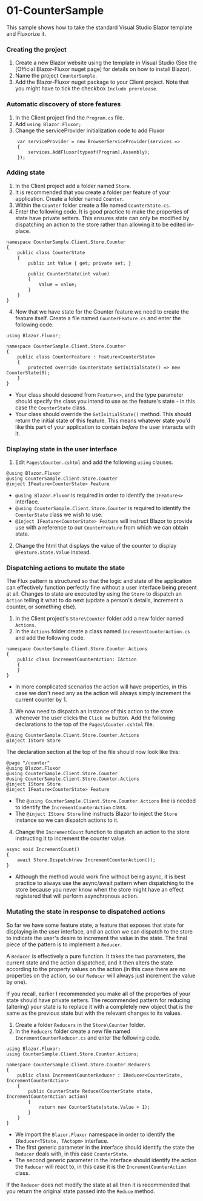 # 01-CounterSample
This sample shows how to take the standard Visual Studio Blazor template and Fluxorize it.

### Creating the project
1. Create a new Blazor website using the template in Visual Studio (See the [Official Blazor-Fluxor nuget page] for details on how to install Blazor).
2. Name the project `CounterSample`.
3. Add the Blazor-Fluxor nuget package to your Client project. Note that you might have to tick the checkbox `Include prerelease`.
 
### Automatic discovery of store features
1. In the Client project find the `Program.cs` file. 
2. Add `using Blazor.Fluxor;`
3. Change the serviceProvider initialization code to add Fluxor
```
    var serviceProvider = new BrowserServiceProvider(services =>
    {
    	services.AddFluxor(typeof(Program).Assembly);
    });
```

### Adding state
1. In the Client project add a folder named `Store`.
2. It is recommended that you create a folder per feature of your application. Create a folder named `Counter`.
3. Within the `Counter` folder create a file named `CounterState.cs`.
3. Enter the following code. It is good practice to make the properties of state have private setters. This ensures state can only be modified by dispatching an action to the store rather than allowing it to be edited in-place.
```
namespace CounterSample.Client.Store.Counter
{
	public class CounterState
	{
		public int Value { get; private set; }

		public CounterState(int value)
		{
			Value = value;
		}
	}
}
```
4. Now that we have state for the Counter feature we need to create the feature itself. Create a file named `CounterFeature.cs` and enter the following code.
```
using Blazor.Fluxor;

namespace CounterSample.Client.Store.Counter
{
	public class CounterFeature : Feature<CounterState>
	{
		protected override CounterState GetInitialState() => new CounterState(0);
	}
}
```
   * Your class should descend from `Feature<>`, and the type parameter should specify the class you intend to use as the feature's state - in this case the `CounterState` class.
   * Your class should override the `GetInitialState()` method. This should return the initial state of this feature. This means whatever state you'd like this part of your application to contain *before* the user interacts with it.
 
### Displaying state in the user interface
1. Edit `Pages\Counter.cshtml` and add the following `using` clauses.
```
@using Blazor.Fluxor
@using CounterSample.Client.Store.Counter
@inject IFeature<CounterState> Feature
```
   * `@using Blazor.Fluxor` is required in order to identify the `IFeature<>` interface.
   * `@using CounterSample.Client.Store.Counter` is required to identify the `CounterState` class we wish to use.
   * `@inject IFeature<CounterState> Feature` will instruct Blazor to provide use with a reference to our `CounterFeature` from which we can obtain state.

2. Change the html that displays the value of the counter to display `@Feature.State.Value` instead.

### Dispatching actions to mutate the state
The Flux pattern is structured so that the logic and state of the application can effectively function perfectly fine without a user interface being present at all. Changes to state are executed by using the `Store` to dispatch an `Action` telling it what to do next (update a person's details, increment a counter, or something else).

1. In the Client project's `Store\Counter` folder add a new folder named `Actions`.
2. In the `Actions` folder create a class named `IncrementCounterAction.cs` and add the following code.
```
namespace CounterSample.Client.Store.Counter.Actions
{
	public class IncrementCounterAction: IAction
	{
	}
}
```
   * In more complicated scenarios the action will have properties, in this case we don't need any as the action will always simply increment the current counter by 1.
3. We now need to dispatch an instance of this action to the store whenever the user clicks the `Click me` button. Add the following declarations to the top of the `Pages\Counter.cshtml` file.
```
@using CounterSample.Client.Store.Counter.Actions
@inject IStore Store
```
The declaration section at the top of the file should now look like this:
```
@page "/counter"
@using Blazor.Fluxor
@using CounterSample.Client.Store.Counter
@using CounterSample.Client.Store.Counter.Actions
@inject IStore Store
@inject IFeature<CounterState> Feature
```
   * The `@using CounterSample.Client.Store.Counter.Actions` line is needed to identify the `IncrementCounterAction` class.
   * The `@inject IStore Store` line instructs Blazor to inject the `Store` instance so we can dispatch actions to it.
4. Change the `IncrementCount` function to dispatch an action to the store instructing it to increment the counter value.
```
async void IncrementCount()
{
    await Store.Dispatch(new IncrementCounterAction());
}
```
   * Although the method would work fine without being async, it is best practice to always use the async/await pattern when dispatching to the store because you never know when the store might have an effect registered that will perform asynchronous action.
   
### Mutating the state in response to dispatched actions
So far we have some feature state, a feature that exposes that state for displaying in the user interface, and an action we can dispatch to the store to indicate the user's desire to increment the value in the state. The final piece of the pattern is to implement a `Reducer`.

A `Reducer` is effectively a pure function. It takes the two parameters, the current state and the action dispatched, and it then alters the state according to the property values on the action (in this case there are no properties on the action, so our `Reducer` will always just increment the value by one).

If you recall, earlier I recommended you make all of the properties of your state should have private setters. The recommended pattern for reducing (altering) your state is to replace it with a completely new object that is the same as the previous state but with the relevant changes to its values.

1. Create a folder `Reducers` in the `Store\Counter` folder.
2. In the `Reducers` folder create a new file named `IncrementCounterReducer.cs` and enter the following code.
```
using Blazor.Fluxor;
using CounterSample.Client.Store.Counter.Actions;

namespace CounterSample.Client.Store.Counter.Reducers
{
	public class IncrementCounterReducer : IReducer<CounterState, IncrementCounterAction>
	{
		public CounterState Reduce(CounterState state, IncrementCounterAction action)
		{
			return new CounterState(state.Value + 1);
		}
	}
}
```

   * We import the `Blazor.Fluxor` namespace in order to identify the `IReducer<TState, TActopm>` interface.
   * The first generic parameter in the interface should identify the state the `Reducer` deals with, in this case `CounterState`.
   * The second generic parameter in the interface should identify the action the `Reducer` will react to, in this case it is the `IncrementCounterAction` class.
   
If the `Reducer` does not modify the state at all then it is recommended that you return the original state passed into the `Reduce` method. 




 